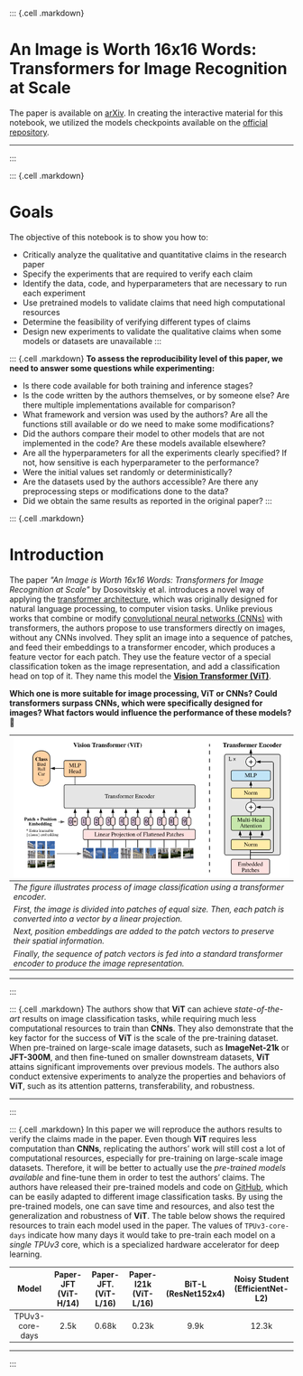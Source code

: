 ::: {.cell .markdown}
# An Image is Worth 16x16 Words: Transformers for Image Recognition at Scale

The paper is available on [arXiv](https://arxiv.org/abs/2010.11929). In creating the interactive material for this notebook, we utilized the models checkpoints available on the [official repository](https://github.com/google-research/vision_transformer#vision-transformer-and-mlp-mixer-architectures).

***
:::

::: {.cell .markdown} 
# Goals

The objective of this notebook is to show you how to:

- Critically analyze the qualitative and quantitative claims in the research paper
- Specify the experiments that are required to verify each claim
- Identify the data, code, and hyperparameters that are necessary to run each experiment
- Use pretrained models to validate claims that need high computational resources
- Determine the feasibility of verifying different types of claims
- Design new experiments to validate the qualitative claims when some models or datasets are unavailable
:::

::: {.cell .markdown}
**To assess the reproducibility level of this paper, we need to answer some questions while experimenting:**

- Is there code available for both training and inference stages?
- Is the code written by the authors themselves, or by someone else? Are there multiple implementations available for comparison?
- What framework and version was used by the authors? Are all the functions still available or do we need to make some modifications?
- Did the authors compare their model to other models that are not implemented in the code? Are these models available elsewhere?
- Are all the hyperparameters for all the experiments clearly specified? If not, how sensitive is each hyperparameter to the performance?
- Were the initial values set randomly or deterministically?
- Are the datasets used by the authors accessible? Are there any preprocessing steps or modifications done to the data?
- Did we obtain the same results as reported in the original paper?
:::

::: {.cell .markdown}
# Introduction

The paper *"An Image is Worth 16x16 Words: Transformers for Image Recognition at Scale"* by Dosovitskiy et al. introduces a novel way of applying the [transformer architecture](https://arxiv.org/abs/1706.03762), which was originally designed for natural language processing, to computer vision tasks. Unlike previous works that combine or modify [convolutional neural networks (CNNs)](https://arxiv.org/abs/1511.08458) with transformers, the authors propose to use transformers directly on images, without any CNNs involved. They split an image into a sequence of patches, and feed their embeddings to a transformer encoder, which produces a feature vector for each patch. They use the feature vector of a special classification token as the image representation, and add a classification head on top of it. They name this model the [**Vision Transformer (ViT)**](https://arxiv.org/abs/2010.11929).

**Which one is more suitable for image processing, ViT or CNNs? Could transformers surpass CNNs, which were specifically designed for images? What factors would influence the performance of these models? 🤔**

| ![](assets/ViT.png)       |
|:------------------------- |
| *The figure illustrates process of image classification using a transformer encoder.* |
| *First, the image is divided into patches of equal size. Then, each patch is converted into a vector by a linear projection.* |
| *Next, position embeddings are added to the patch vectors to preserve their spatial information.* |
| *Finally, the sequence of patch vectors is fed into a standard transformer encoder to produce the image representation.* |

***
:::

::: {.cell .markdown}
The authors show that **ViT** can achieve *state-of-the-art* results on image classification tasks, while requiring much less computational resources to train than **CNNs**. They also demonstrate that the key factor for the success of **ViT** is the scale of the pre-training dataset. When pre-trained on large-scale image datasets, such as **ImageNet-21k** or **JFT-300M**, and then fine-tuned on smaller downstream datasets, **ViT** attains significant improvements over previous models. The authors also conduct extensive experiments to analyze the properties and behaviors of **ViT**, such as its attention patterns, transferability, and robustness.

***
:::

::: {.cell .markdown}
In this paper we will reproduce the authors results to verify the claims made in the paper. Even though **ViT** requires less computation than **CNNs**, replicating the authors’ work will still cost a lot of computational resources, especially for pre-training on large-scale image datasets. Therefore, it will be better to actually use the *pre-trained models available* and fine-tune them in order to test the authors’ claims. The authors have released their pre-trained models and code on [GitHub](https://github.com/google-research/vision_transformer#vision-transformer-and-mlp-mixer-architectures), which can be easily adapted to different image classification tasks. By using the pre-trained models, one can save time and resources, and also test the generalization and robustness of **ViT**. The table below shows the required resources to train each model used in the paper. The values of `TPUv3-core-days` indicate how many days it would take to pre-train each model on a *single TPUv3* core, which is a specialized hardware accelerator for deep learning.

| Model | Paper-JFT (ViT-H/14) | Paper-JFT. (ViT-L/16) | Paper-I21k (ViT-L/16) | BiT-L (ResNet152x4) | Noisy Student (EfficientNet-L2) |
| :---: | :------------------: | :-------------------: | :-------------------: | :-----------------: | :-----------------------------: |
| TPUv3-core-days | 2.5k       |      0.68k            |         0.23k         |        9.9k         |             12.3k               |

***
:::